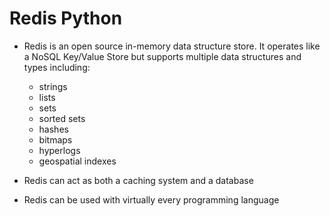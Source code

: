# Redis Python

- Redis is an open source in-memory data structure store. It operates like a NoSQL Key/Value Store but supports multiple data structures and types including:

  - strings
  - lists
  - sets
  - sorted sets
  - hashes
  - bitmaps
  - hyperlogs
  - geospatial indexes

- Redis can act as both a caching system and a database

- Redis can be used with virtually every programming language